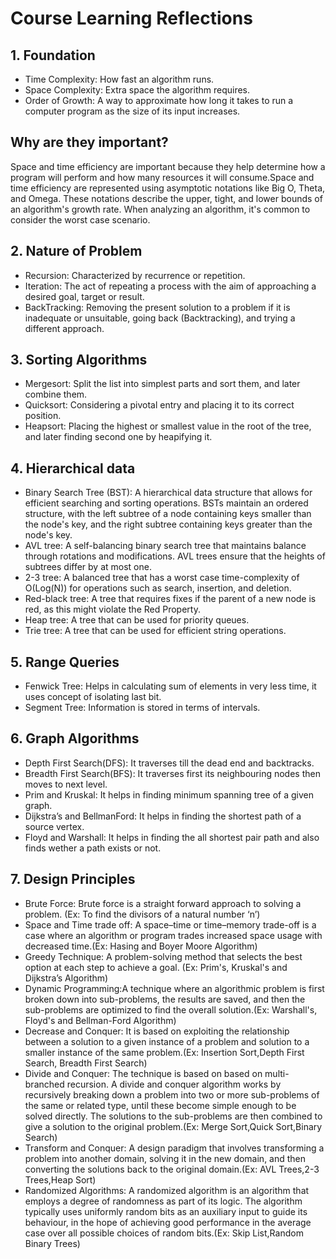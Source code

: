 # Course Learning Reflections
## 1. Foundation
- Time Complexity: How fast an algorithm runs.  
- Space Complexity: Extra space the algorithm requires.   
- Order of Growth: A way to approximate how long it takes to run a computer program as the size of its input increases.  
## Why are they important? 
Space and time efficiency are important because they help determine how a program will perform and how many resources it will consume.Space and time efficiency are represented using asymptotic notations like Big O, Theta, and Omega. These notations describe the upper, tight, and lower bounds of an algorithm's growth rate. When analyzing an algorithm, it's common to consider the worst case scenario.
## 2. Nature of Problem
- Recursion: Characterized by recurrence or repetition.  
- Iteration: The act of repeating a process with the aim of approaching a desired goal, target or result.  
- BackTracking: Removing the present solution to a problem if it is inadequate or unsuitable, going back (Backtracking), and trying a different approach.
## 3. Sorting Algorithms
- Mergesort: Split the list into simplest parts and sort them, and later combine them.  
- Quicksort: Considering a pivotal entry and placing it to its correct position.  
- Heapsort: Placing the highest or smallest value in the root of the tree, and later finding second one by heapifying it.  
## 4. Hierarchical data
- Binary Search Tree (BST): A hierarchical data structure that allows for efficient searching and sorting operations. BSTs maintain an ordered structure, with the left subtree of a node containing keys smaller than the node's key, and the right subtree containing keys greater than the node's key.
- AVL tree: A self-balancing binary search tree that maintains balance through rotations and modifications. AVL trees ensure that the heights of subtrees differ by at most one.
- 2-3 tree: A balanced tree that has a worst case time-complexity of O(Log(N)) for operations such as search, insertion, and deletion.
- Red-black tree: A tree that requires fixes if the parent of a new node is red, as this might violate the Red Property.
- Heap tree: A tree that can be used for priority queues.
- Trie tree: A tree that can be used for efficient string operations.
 ## 5. Range Queries
- Fenwick Tree: Helps in calculating sum of elements in very less time, it uses concept of isolating last bit.  
- Segment Tree: Information is stored in terms of intervals.
## 6. Graph Algorithms
- Depth First Search(DFS): It traverses till the dead end and backtracks.  
- Breadth First Search(BFS): It traverses first its neighbouring nodes then moves to next level.  
- Prim and Kruskal: It helps in finding minimum spanning tree of a given graph.  
- Dijkstra’s and BellmanFord: It helps in finding the shortest path of a source vertex.  
- Floyd and Warshall: It helps in finding the all shortest pair path and also finds wether a path exists or not.
## 7. Design Principles
- Brute Force: Brute force is a straight forward approach to solving a problem.
  (Ex: To find the divisors of a natural number ‘n’) 
- Space and Time trade off: A space–time or time–memory trade-off is a case where an algorithm or program trades increased space usage with decreased time.(Ex: Hasing and Boyer Moore Algorithm)  
- Greedy Technique: A problem-solving method that selects the best option at each step to achieve a goal.  (Ex: Prim's, Kruskal's and Dijkstra’s Algorithm)
- Dynamic Programming:A technique where an algorithmic problem is first broken down into sub-problems, the results are saved, and then the sub-problems are optimized to find the overall solution.(Ex: Warshall's, Floyd's and Bellman-Ford Algorithm)
- Decrease and Conquer: It is based on exploiting the relationship between a solution to a given instance of a
problem and solution to a smaller instance of the same problem.(Ex: Insertion Sort,Depth First Search, Breadth First Search)
- Divide and Conquer: The technique is based on based on multi-branched recursion. A divide and conquer
algorithm works by recursively breaking down a problem into two or more sub-problems
of the same or related type, until these become simple enough to be solved directly. The
solutions to the sub-problems are then combined to give a solution to the original
problem.(Ex: Merge Sort,Quick Sort,Binary Search)
- Transform and Conquer: A design paradigm that involves transforming a problem into another domain, solving it in the new domain, and then converting the solutions back to the original domain.(Ex: AVL Trees,2-3 Trees,Heap Sort)
- Randomized Algorithms: A randomized algorithm is an algorithm that employs a degree of randomness as part of
its logic. The algorithm typically uses uniformly random bits as an auxiliary input to guide
its behaviour, in the hope of achieving good performance in the average case over all
possible choices of random bits.(Ex: Skip List,Random Binary Trees)
